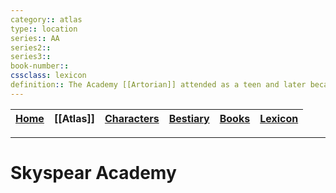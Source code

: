 ```yaml
---
category:: atlas
type:: location
series:: AA
series2::
series3::
book-number::
cssclass: lexicon
definition:: The Academy [[Artorian]] attended as a teen and later became headmaster of.
---
```



| [Home](obsidian://open?file=CAL-Wiki&file=Home) |[[Atlas]] | [Characters](obsidian://open?link=CAL-Wiki&file=Characters%2FCharacters) | [Bestiary](obsidian://open?file=CAL-Wiki&file=Bestiary%2FBestiary) | [Books](obsidian://open?file=CAL-Wiki&file=Books%2FBooks) | [Lexicon](obsidian://open?file=CAL-Wiki&file=Lexicon%2FLexicon) |
| -----------------|------------------------------ | -------------- | ------------------------------------------------------------------ | --------------------------------------------------------- | --------------------------------------------------------------- |

---
# Skyspear Academy

